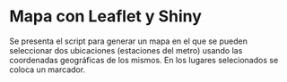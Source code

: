 # Mapa con Leaflet y Shiny

Se presenta el script para generar un mapa en el que se pueden seleccionar dos ubicaciones (estaciones del metro) usando las coordenadas geográficas de los mismos. En los lugares selecionados se coloca un marcador.
